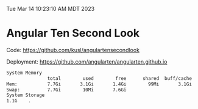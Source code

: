 Tue Mar 14 10:23:10 AM MDT 2023

# Angular Ten Second Look

Code: https://github.com/kusl/angulartensecondlook

Deployment: https://github.com/angularten/angularten.github.io

```bash
System Memory
               total        used        free      shared  buff/cache   available
Mem:           7.7Gi       3.1Gi       1.4Gi        99Mi       3.1Gi       4.2Gi
Swap:          7.7Gi        10Mi       7.6Gi
System Storage
1.1G	.
```

